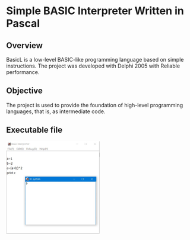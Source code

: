 # Simple BASIC Interpreter Written in Pascal

## Overview
BasicL is a low-level BASIC-like programming language based on simple instructions.
The project was developed with Delphi 2005 with Reliable performance.

## Objective
The project is used to provide the foundation of high-level programming languages, that is, as intermediate code.

## Executable file

<img src="run_ui.jpg" width="50%"/>



